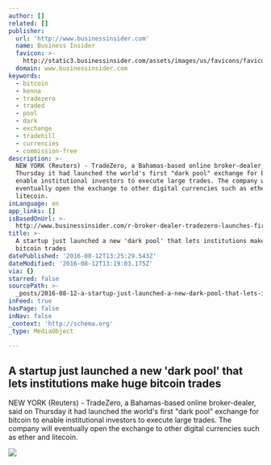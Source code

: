 ```yaml
---
author: []
related: []
publisher:
  url: 'http://www.businessinsider.com'
  name: Business Insider
  favicon: >-
    http://static3.businessinsider.com/assets/images/us/favicons/favicon.ico?v=BI-US-2016-03-31
  domain: www.businessinsider.com
keywords:
  - bitcoin
  - kenna
  - tradezero
  - traded
  - pool
  - dark
  - exchange
  - tradehill
  - currencies
  - commission-free
description: >-
  NEW YORK (Reuters) - TradeZero, a Bahamas-based online broker-dealer, said on
  Thursday it had launched the world's first "dark pool" exchange for bitcoin to
  enable institutional investors to execute large trades. The company will
  eventually open the exchange to other digital currencies such as ether and
  litecoin.
inLanguage: en
app_links: []
isBasedOnUrl: >-
  http://www.businessinsider.com/r-broker-dealer-tradezero-launches-first-dark-pool-exchange-for-bitcoin-2016-8
title: >-
  A startup just launched a new 'dark pool' that lets institutions make huge
  bitcoin trades
datePublished: '2016-08-12T13:25:29.543Z'
dateModified: '2016-08-12T13:19:03.175Z'
via: {}
starred: false
sourcePath: >-
  _posts/2016-08-12-a-startup-just-launched-a-new-dark-pool-that-lets-institut.md
inFeed: true
hasPage: false
inNav: false
_context: 'http://schema.org'
_type: MediaObject

---
```

<article style=""><h1>A startup just launched a new 'dark pool' that lets institutions make huge bitcoin trades</h1><p>NEW YORK (Reuters) - TradeZero, a Bahamas-based online broker-dealer, said on Thursday it had launched the world's first "dark pool" exchange for bitcoin to enable institutional investors to execute large trades. The company will eventually open the exchange to other digital currencies such as ether and litecoin.</p><img src="http://static2.businessinsider.com/image/5603f5b89dd7cc23008bcb80-2400/oil%20bath.jpg" /></article>